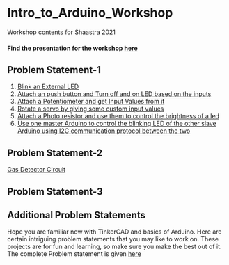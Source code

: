 # Intro_to_Arduino_Workshop
Workshop contents for Shaastra 2021

#### Find the presentation for the workshop [here]()

## Problem Statement-1
1) [Blink an External LED](https://github.com/Sarthak-22/Intro_to_Arduino_Workshop/blob/main/Problem-Statement_1/Blink%20an%20external%20LED.md)
2) [Attach an push button and Turn off and on LED based on the inputs](https://github.com/Sarthak-22/Intro_to_Arduino_Workshop/blob/main/Problem-Statement_1/Pushbutton%20to%20control%20LED.md)
3) [Attach a Potentiometer and get Input Values from it](https://github.com/Sarthak-22/Intro_to_Arduino_Workshop/blob/main/Problem-Statement_1/input%20values%20from%20potentiomer.md)
4) [Rotate a servo by giving some custom input values](https://github.com/Sarthak-22/Intro_to_Arduino_Workshop/blob/main/Problem-Statement_1/Rotate%20servo.md)
5) [Attach a Photo resistor and use them to control the brightness of a led](https://github.com/Sarthak-22/Intro_to_Arduino_Workshop/blob/main/Problem-Statement_1/Photoresistor%20to%20control%20LED%20brightness.md)
6) [Use one master Arduino to control the blinking LED of the other slave Arduino using I2C communication protocol between the two](https://github.com/Sarthak-22/Intro_to_Arduino_Workshop/blob/main/Problem-Statement_1/I2C%20communication%20with%202%20Arduinos.md)

## Problem Statement-2
   [Gas Detector Circuit](https://github.com/Sarthak-22/Intro_to_Arduino_Workshop/blob/main/Gas%20detector%20circuit.md)

## Problem Statement-3


## Additional Problem Statements
   Hope you are familiar now with TinkerCAD and basics of Arduino. Here are certain intriguing problem statements that you may like to work on. These projects are for fun and learning, so make sure you make the best out of it. The complete Problem statement is given [here](https://github.com/Sarthak-22/Intro_to_Arduino_Workshop/blob/main/Additional_ProblemStatements.md)

